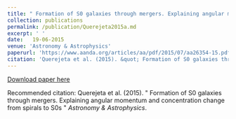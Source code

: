 ```yaml
---
title: " Formation of S0 galaxies through mergers. Explaining angular momentum and concentration change from spirals to S0s "
collection: publications
permalink: /publication/Querejeta2015a.md
excerpt: ' '
date:   19-06-2015 
venue: 'Astronomy & Astrophysics'
paperurl: 'https://www.aanda.org/articles/aa/pdf/2015/07/aa26354-15.pdf'
citation: 'Querejeta et al. (2015). &quot; Formation of S0 galaxies through mergers. Explaining angular momentum and concentration change from spirals to S0s &quot; <i>Astronomy & Astrophysics</i>.'
---
```


[Download paper here](https://www.aanda.org/articles/aa/pdf/2015/07/aa26354-15.pdf)

Recommended citation: Querejeta et al. (2015). " Formation of S0 galaxies through mergers. Explaining angular momentum and concentration change from spirals to S0s " <i>Astronomy & Astrophysics</i>.
